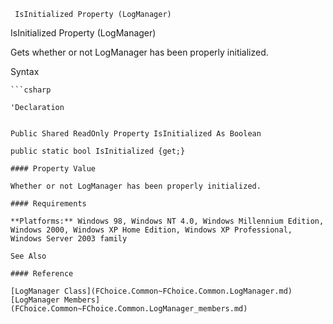 ﻿     IsInitialized Property (LogManager)                                                   

IsInitialized Property (LogManager)

Gets whether or not LogManager has been properly initialized.

Syntax

```vbnet
```csharp

'Declaration
 

Public Shared ReadOnly Property IsInitialized As Boolean

public static bool IsInitialized {get;}

#### Property Value

Whether or not LogManager has been properly initialized.

#### Requirements

**Platforms:** Windows 98, Windows NT 4.0, Windows Millennium Edition, Windows 2000, Windows XP Home Edition, Windows XP Professional, Windows Server 2003 family

See Also

#### Reference

[LogManager Class](FChoice.Common~FChoice.Common.LogManager.md)  
[LogManager Members](FChoice.Common~FChoice.Common.LogManager_members.md)